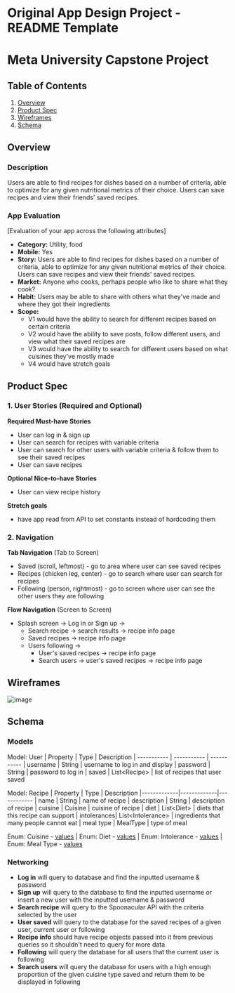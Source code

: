 Original App Design Project - README Template
===

# Meta University Capstone Project

## Table of Contents
1. [Overview](#Overview)
1. [Product Spec](#Product-Spec)
1. [Wireframes](#Wireframes)
2. [Schema](#Schema)

## Overview
### Description
Users are able to find recipes for dishes based on a number of criteria, able to optimize for any given nutritional metrics of their choice. Users can save recipes and view their friends' saved recipes.

### App Evaluation
[Evaluation of your app across the following attributes]
- **Category:** Utility, food
- **Mobile:** Yes
- **Story:** Users are able to find recipes for dishes based on a number of criteria, able to optimize for any given nutritional metrics of their choice. Users can save recipes and view their friends' saved recipes.
- **Market:** Anyone who cooks, perhaps people who like to share what they cook?
- **Habit:** Users may be able to share with others what they've made and where they got their ingredients
- **Scope:** 
    - V1 would have the ability to search for different recipes based on certain criteria 
    - V2 would have the ability to save posts, follow different users, and view what their saved recipes are 
    - V3 would have the ability to search for different users based on what cuisines they've mostly made
    - V4 would have stretch goals
## Product Spec

### 1. User Stories (Required and Optional)

**Required Must-have Stories**

* User can log in & sign up
* User can search for recipes with variable criteria
* User can search for other users with variable criteria & follow them to see their saved recipes
* User can save recipes

**Optional Nice-to-have Stories**

* User can view recipe history

**Stretch goals**

* have app read from API to set constants instead of hardcoding them

### 2. Navigation

**Tab Navigation** (Tab to Screen)

* Saved (scroll, leftmost) - go to area where user can see saved recipes
* Recipes (chicken leg, center) - go to search where user can search for recipes
* Following (person, rightmost) - go to screen where user can see the other users they are following 

**Flow Navigation** (Screen to Screen)

* Splash screen -> Log in or Sign up ->
    * Search recipe -> search results -> recipe info page
    * Saved recipes -> recipe info page
    * Users following ->
        * User's saved recipes -> recipe info page
        * Search users -> user's saved recipes -> recipe info page

## Wireframes
![image](https://user-images.githubusercontent.com/36943811/174688577-9698fcc8-1c32-4f0c-82ad-70e427e94ed0.png)

## Schema 

### Models
Model: User
| Property    | Type        | Description
| ----------- | ----------- | -----------
| username    | String      | username to log in and display
| password    | String      | password to log in
| saved       | List\<Recipe> | list of recipes that user saved

Model: Recipe
| Property    | Type        | Description
|-------------|-------------|------------
| name        | String      | name of recipe
| description | String      | description of recipe
| cuisine     | Cuisine     | cuisine of recipe
| diet        | List\<Diet> | diets that this recipe can support
| intolerances| List\<Intolerance> | ingredients that many people cannot eat
| meal type   | MealType    | type of meal

Enum: Cuisine - [values](https://spoonacular.com/food-api/docs#Cuisines)
 | Enum: Diet - [values](https://spoonacular.com/food-api/docs#Diets)
 | Enum: Intolerance - [values](https://spoonacular.com/food-api/docs#Intolerances)
 | Enum: Meal Type - [values](https://spoonacular.com/food-api/docs#Meal-Types)

### Networking
* **Log in** will query to database and find the inputted username & password
* **Sign up** will query to the database to find the inputted username or insert a new user with the inputted username & password
* **Search recipe** will query to the Spoonacular API with the criteria selected by the user
* **User saved** will query to the database for the saved recipes of a given user, current user or following
* **Recipe info** should have recipe objects passed into it from previous queries so it shouldn't need to query for more data
* **Following** will query the database for all users that the current user is following
* **Search users** will query the database for users with a high enough proportion of the given cuisine type saved and return them to be displayed in following
